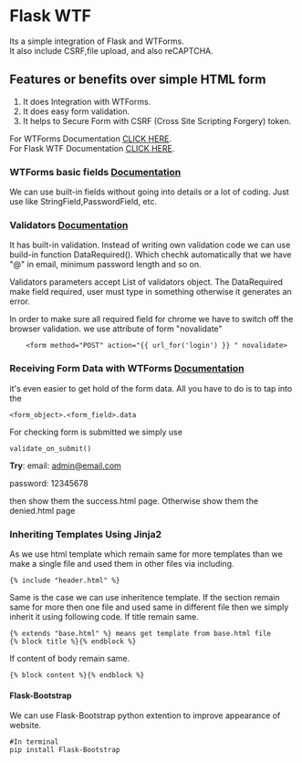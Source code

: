 # Flask WTF
Its a simple integration of Flask and WTForms.  
It also include CSRF,file upload, and also reCAPTCHA.


## Features or benefits over simple HTML form
1. It does Integration with WTForms. 
2. It does easy form validation.
3. It helps to Secure Form with CSRF (Cross Site Scripting Forgery) token. 

For WTForms Documentation [CLICK HERE](https://wtforms.readthedocs.io/en/2.3.x/).  
For Flask WTF Documentation [CLICK HERE](https://flask-wtf.readthedocs.io/en/1.0.x/).

### WTForms basic fields [Documentation](https://wtforms.readthedocs.io/en/2.3.x/fields/#basic-fields)
We can use built-in fields without going into details or a lot of coding. Just use like StringField,PasswordField, etc.

### Validators [Documentation](https://wtforms.readthedocs.io/en/2.3.x/crash_course/#validators)
It has built-in validation. Instead of writing own validation code we can use build-in function DataRequired(). Which chechk automatically that
we have "@" in email, minimum password length and so on.

Validators parameters accept List of validators object. The DataRequired make field required, user must type in something otherwise it generates an error.

In order to make sure all required field for chrome we have to switch off the browser validation. we use attribute of form "novalidate"
  
        <form method="POST" action="{{ url_for('login') }} " novalidate>


### Receiving Form Data with WTForms [Documentation](https://wtforms.readthedocs.io/en/2.3.x/crash_course/#how-forms-get-data)
it's even easier to get hold of the form data. All you have to do is to tap into the

    <form_object>.<form_field>.data

For checking form is submitted we simply use  

    validate_on_submit()

**Try**:
email: admin@email.com

password: 12345678

then show them the success.html page.
Otherwise show them the denied.html page


### Inheriting Templates Using Jinja2
As we use html template which remain same for more templates than we make a single file and used them in other files via including.
 
    {% include "header.html" %}

Same is the case we can use inheritence template. If the section remain same for more then one file and used same in different file then we simply inherit it using following code.
If title remain same.

    {% extends "base.html" %} means get template from base.html file
    {% block title %}{% endblock %}

If content of body remain same.

    {% block content %}{% endblock %}

#### Flask-Bootstrap 
We can use Flask-Bootstrap python extention to improve appearance of website.

    #In terminal
    pip install Flask-Bootstrap